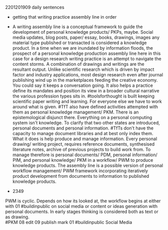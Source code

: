 2201201909 daily sentences

* getting that writing practice assembly line in order
* A writing assembly line is a conceptual framework to guide the development of personal knowledge products/ PKPs, maybe. 
Social media updates, blog posts, paper/ essay, books, drawings, images any material type published or transacted is considered a knowledge product.
In a time when we are inundated by information floods, the prospect of a personal knowledge production assembly line here in this case for a design research writing practice is an attempt to navigate the content storms.
A combination of drawings and writings are the resultant output.
Unlike scientific research which is driven by impact factor and industry applications, most design research even after journal publishing wind up in the marketplaces feeding the creative economy.
You could say it keeps a conversation going.
It also helps a practice define its mandates and position its view in a broader cultural narrative the various profession types sits in.
#toolsforthought is built keeping scientific paper writing and learning.
For everyone else we have to work around what is given. 
#TfT also have defined activities attempted with them as personal knowledge management/ PKM.
There is an epistemological disjunct there.
Everything on a personal computing system isn't knowledge. 
To clarify that two other states are introduced, personal documents and personal information.
#TfTs don't have the capacity to manage document libraries and at best only index them. 
What it does is help produce and manage information.
Every personal drawing/ writing project, requires reference documents, synthesised literature notes, archive of previous projects to build work from.
To manage therefore is personal documents/ PDM, personal information/ PIM, and personal knowledge/ PKM in a workflow/ PWM to produce knowledge products.
The assembly line is a possible version of personal workflow management/ PWM framework incorporating iteratively product development from documents to information to published knowledge products.

* 2349

PWM is cyclic. 
Depends on how its looked at, the workflow begins at either with 01 #buildinpublic on social media or content or ideas generation with personal documents. In early stages thinking is considered both as text or as drawing.  
#PKM 
08 edit 
09 publish mark
01 #buildinpublic Social Media